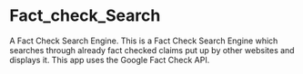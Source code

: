 # Fact_check_Search
A Fact Check Search Engine.
This is a Fact Check Search Engine which searches through already fact checked claims put up by other websites and displays it.
This app uses the Google Fact Check API. 


